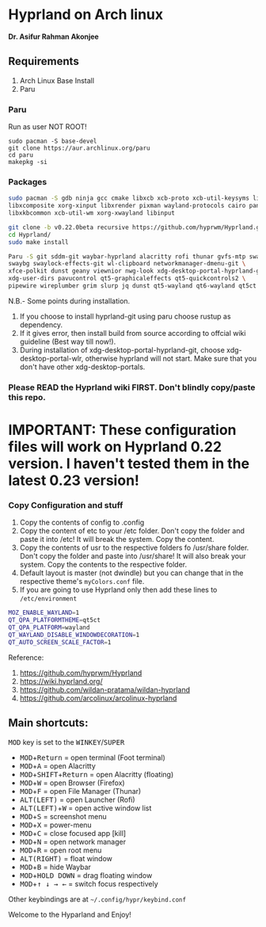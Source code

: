 # Hyprland on Arch linux

**Dr. Asifur Rahman Akonjee**

## Requirements
1. Arch Linux Base Install
2. Paru

### Paru

Run as user NOT ROOT!

```
sudo pacman -S base-devel
git clone https://aur.archlinux.org/paru
cd paru
makepkg -si
```

### Packages

``` bash
sudo pacman -S gdb ninja gcc cmake libxcb xcb-proto xcb-util-keysyms libxfixes libx11 \
libxcomposite xorg-xinput libxrender pixman wayland-protocols cairo pango seatd \
libxkbcommon xcb-util-wm xorg-xwayland libinput

git clone -b v0.22.0beta recursive https://github.com/hyprwm/Hyprland.git
cd Hyprland/
sudo make install

Paru -S git sddm-git waybar-hyprland alacritty rofi thunar gvfs-mtp swayidle \
swaybg swaylock-effects-git wl-clipboard networkmanager-dmenu-git \
xfce-polkit dunst geany viewnior nwg-look xdg-desktop-portal-hyprland-git qt5-svg inetutils \
xdg-user-dirs pavucontrol qt5-graphicaleffects qt5-quickcontrols2 \
pipewire wireplumber grim slurp jq dunst qt5-wayland qt6-wayland qt5ct qt6ct kvantum kvantum-qt5-git kvantum-qt6-git
```
N.B.- Some points during installation. 
1. If you choose to install hyprland-git using paru choose rustup as dependency.
2. If it gives error, then install build from source according to offcial wiki guideline (Best way till now!).
3. During installation of xdg-desktop-portal-hyprland-git, choose xdg-desktop-portal-wlr, otherwise hyprland will not start. Make sure that you don't have other xdg-desktop-portals. 

### Please READ the Hyprland wiki FIRST. Don't blindly copy/paste this repo.

# IMPORTANT: These configuration files will work on Hyprland 0.22 version. I haven't tested them in the latest 0.23 version!

### Copy Configuration and stuff
1. Copy the contents of config to .config
2. Copy the content of etc to your /etc folder. Don't copy the folder and paste it into /etc! It will break the system. Copy the content.
3. Copy the contents of usr to the respective folders fo /usr/share folder. Don't copy the folder and paste into /usr/share! It will also break your system. Copy the contents to the respective folder.
4. Default layout is master (not dwindle) but you can change that in the respective theme's `myColors.conf` file.
5. If you are going to use Hyprland only then add these lines to `/etc/environment`

``` bash
MOZ_ENABLE_WAYLAND=1
QT_QPA_PLATFORMTHEME=qt5ct
QT_QPA_PLATFORM=wayland
QT_WAYLAND_DISABLE_WINDOWDECORATION=1
QT_AUTO_SCREEN_SCALE_FACTOR=1
```
Reference:
1. https://github.com/hyprwm/Hyprland
2. https://wiki.hyprland.org/
3. https://github.com/wildan-pratama/wildan-hyprland
4. https://github.com/arcolinux/arcolinux-hyprland

## Main shortcuts: 

<kbd>MOD</kbd> key is set to the <kbd>WINKEY</kbd>/<kbd>SUPER</kbd>

 - <kbd>MOD</kbd>+<kbd>Return</kbd> = open terminal (Foot terminal)
 - <kbd>MOD</kbd>+<kbd>A</kbd> = open Alacritty
 - <kbd>MOD</kbd>+<kbd>SHIFT</kbd>+<kbd>Return</kbd> = open Alacritty (floating)
 - <kbd>MOD</kbd>+<kbd>W</kbd> = open Browser (Firefox)
 - <kbd>MOD</kbd>+<kbd>F</kbd> = open File Manager (Thunar)
 - <kbd>ALT(LEFT)</kbd> = open Launcher (Rofi)
 - <kbd>ALT(LEFT)</kbd>+<kbd>W</kbd> = open active window list
- <kbd>MOD</kbd>+<kbd>S</kbd> = screenshot menu
 - <kbd>MOD</kbd>+<kbd>X</kbd> = power-menu
 - <kbd>MOD</kbd>+<kbd>C</kbd> = close focused app [kill]
 - <kbd>MOD</kbd>+<kbd>N</kbd> = open network manager
 - <kbd>MOD</kbd>+<kbd>R</kbd> = open root menu
 - <kbd>ALT(RIGHT)</kbd>  = float window
 - <kbd>MOD</kbd>+<kbd>B</kbd> = hide Waybar
 - <kbd>MOD</kbd>+<kbd>HOLD DOWN</kbd> = drag floating window
 - <kbd>MOD</kbd>+<kbd>↑ ↓ → ←</kbd>  = switch focus respectively 
 
Other keybindings are at `~/.config/hypr/keybind.conf`

Welcome to the Hyparland and Enjoy!
